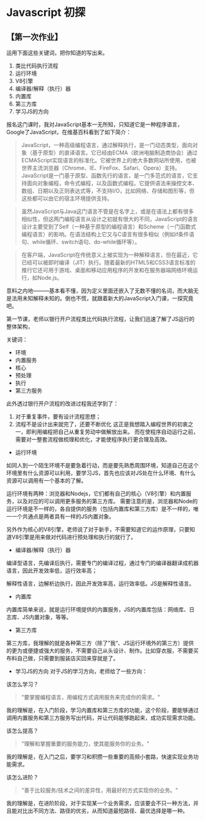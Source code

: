 # Javascript 初探

## 【第一次作业】
运用下面这些关键词，把你知道的写出来。
1. 类比代码执行流程
2. 运行环境
3. V8引擎
4. 编译器/解释（执行）器 
5. 内置库
6. 第三方库
7. 学习JS的方向


报名这门课时，我对JavaScript基本一无所知，只知道它是一种程序语言，Google了JavaScript，在维基百科看到了如下简介：
> JavaScript，一种高级编程语言，通过解释执行，是一门动态类型，面向对象（基于原型）的直译语言。它已经由ECMA（欧洲电脑制造商协会）通过ECMAScript实现语言的标准化。它被世界上的绝大多数网站所使用，也被世界主流浏览器（Chrome、IE、FireFox、Safari、Opera）支持。JavaScript是一门基于原型、函数先行的语言，是一门多范式的语言，它支持面向对象编程，命令式编程，以及函数式编程。它提供语法来操控文本、数组、日期以及正则表达式等，不支持I/O，比如网络、存储和图形等，但这些都可以由它的宿主环境提供支持。 

> 虽然JavaScript与Java这门语言不管是在名字上，或是在语法上都有很多相似性，但这两门编程语言从设计之初就有很大的不同，JavaScript的语言设计主要受到了Self（一种基于原型的编程语言）和Scheme（一门函数式编程语言）的影响。在语法结构上它又与C语言有很多相似（例如if条件语句、while循环、switch语句、do-while循环等）。

> 在客户端，JavaScript在传统意义上被实现为一种解释语言，但在最近，它已经可以被即时编译（JIT）执行。随着最新的HTML5和CSS3语言标准的推行它还可用于游戏、桌面和移动应用程序的开发和在服务器端网络环境运行，如Node.js。

意料之内地———基本看不懂，因为定义里面还嵌入了无数不懂的名词，而大脑无是法用未知解释未知的。倒也不慌，就跟着新大的JavaScript入门课，一探究竟吧。


第一节课，老师以银行开户流程类比代码执行流程，让我们迅速了解了JS运行的整体架构，

关键词：
- 环境
- 内置服务
- 核心
- 预处理
- 执行
- 第三方服务

此外透过银行开户流程的改进过程我还学到了：
1. 对于重复事件，要有设计流程思想；
2. 流程不是设计出来就完了，还要不断优化
这正是我想踏入编程世界的初衷之一，即利用编程把自己从重复劳动中做解放出来。
而在使程序自动运行之前，需要对一整套流程做梳理和优化，才能使程序执行更合理及高效。

- 运行环境

如同人到一个陌生环境不是要急着行动，而是要先熟悉周围环境，知道自己在这个环境里有什么资源可以利用，要学习JS，首先也应该对JS处在什么环境、有什么资源可以调用有一个基本的了解。

运行环境有两种：浏览器和Nodejs，它们都有自己的核心（V8引擎）和内置服务，以及对应的可以调用更多服务的第三方库。
需要注意的是，浏览器和Node的运行环境是不一样的，各自提供的服务（包括内置库和第三方库）是不一样的，唯一一个共通点是两者具有一样的JS内置对象。

另外作为核心的V8引擎，老师说了对于新手，不需要知道它的运作原理，只要知道V8引擎是用来做对代码进行预处理和执行的就行了。

- 编译器/解释（执行）器 

编译型语言，先编译后执行，需要专门的编译过程，通过专门的编译器翻译成机器语言，因此开发效率低，运行效率高；

解释性语言，边解析边执行，因此开发效率高，运行效率低。JS是解释性语言。

- 内置库

内置库简单来说，就是运行环境提供的内置服务，JS的内置库包括：网络库、日志库、JS内置对象，等等。

- 第三方库

第三方库，我理解的就是各种第三方（除了”我“、JS运行环境外的第三方）提供的更为或便捷或强大的服务，不需要自己从头设计、制作。比如穿衣服，不需要买布料自己做，只需要到服装店买回来穿就是了。

- 学习JS的方向
对于JS的学习方向，老师给了一些方向：

该怎么学习？
> "要掌握编程语言，用编程方式调用服务来完成你的需求。"

我的理解是，在入门阶段，学习内置库和第三方库的功能，这个阶段，要能够通过调用内置服务和第三方服务写出代码，并让代码能够跑起来，成功实现需求功能。

该怎么提高？
> "理解和掌握重要的服务能力，使其能服务你的业务。"

我的理解是，在入门之后，要学习和积攒一些重要的高频小套路，快速实现业务功能需求。

该怎么进阶？
> "善于比较服务/技术之间的差异性，用最好的方式实现你的业务。"

我的理解是，在进阶阶段，对于实现某一个业务需求，应该要会不只一种方法，并且能对比出不同方法、路径的优劣，从而知道最短路径、最优选择是哪一种。









